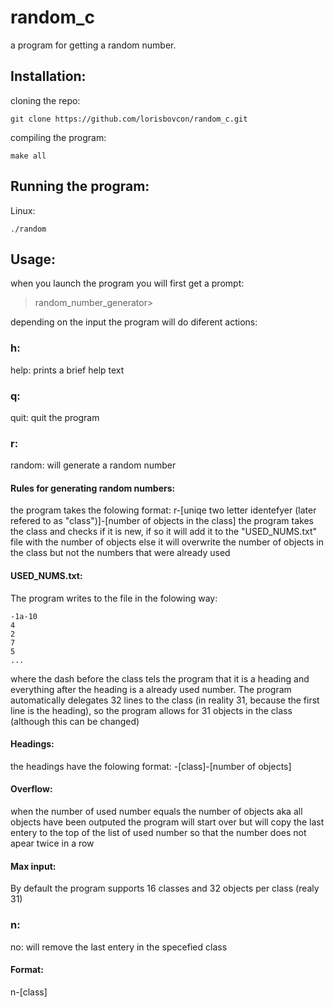 # random_c
a program for getting a random number.
## Installation:
cloning the repo:
```
git clone https://github.com/lorisbovcon/random_c.git
```
compiling the program:
```
make all
```
## Running the program:
Linux:
```
./random
```
## Usage:
when you launch the program you will first get a prompt:
>random_number_generator>

depending on the input the program will do diferent actions:
### h:
help: prints a brief help text
### q:
quit: quit the program
### r:
random: will generate a random number
#### Rules for generating random numbers:
the program takes the folowing format: r-[uniqe two letter identefyer (later refered to as "class")]-[number of objects in the class]
the program takes the class and checks if it is new, if so it will add it to the "USED_NUMS.txt" file with the number of objects else it will overwrite the number of objects in the class but not the numbers that were already used
#### USED_NUMS.txt:
The program writes to the file in the folowing way:
```
-1a-10
4
2
7
5
...
```
where the dash before the class tels the program that it is a heading and everything after the heading is a already used number. The program automatically delegates 32 lines to the class (in reality 31, because the first line is the heading), so the program allows for 31 objects in the class (although this can be changed)
#### Headings:
the headings have the folowing format:
-[class]-[number of objects]
#### Overflow:
when the number of used number equals the number of objects aka all objects have been outputed the program will start over but will copy the last entery to the top of the list of used number so that  the number does not apear twice in a row
#### Max input:
By default the program supports 16 classes and 32 objects per class (realy 31)
### n:
no: will remove the last entery in the specefied class
#### Format:
n-[class]
